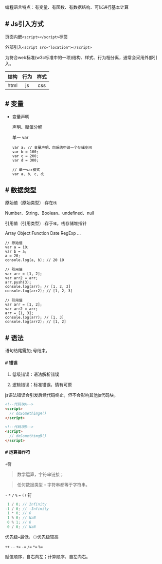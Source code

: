 编程语言特点：有变量、有函数、有数据结构、可以进行基本计算

## # Js引入方式

页面内嵌`<script></script>`标签

外部引入`<script src="location"></script>`

为符合web标准(w3c标准中的一项)结构、样式、行为相分离，通常会采用外部引入。

|结构|行为|样式|
|:--:|:--:|:--:|
|html|js|css|


## # 变量

* 变量声明

  声明、赋值分解

  单一 var

  ```
  var a; // 变量声明，向系统申请一个存储空间
  var b = 100;
  var c = 200;
  var d = 300;

  // 单一var模式
  var a, b, c, d;
  ```

## # 数据类型

原始值（原始类型）:存在`栈`

Number、String、Boolean、undefined、null

引用值（引用类型）:存于`堆`，栈存储堆指针

Array Object Function Date RegExp ...

```
// 原始值
var a = 10;
var b = a;
a = 20;
console.log(a, b); // 20 10
```

```
// 引用值
var arr = [1, 2];
var arr2 = arr;
arr.push(3);
console.log(arr); // [1, 2, 3]
console.log(arr2); // [1, 2, 3]
```

```
// 引用值
var arr = [1, 2];
var arr2 = arr;
arr = [1, 3];
console.log(arr); // [1, 3]
console.log(arr2); // [1, 2]
```

## # 语法

语句结尾需加`;`号结束。

#### # 错误

1. 低级错误：语法解析错误

2. 逻辑错误：标准错误，情有可原

js语法错误会引发后续代码终止，但不会影响其他js代码块。

```html
<!--代码块A-->
<script>
  // doSomethimgA()
</script>

<!--代码块B-->
<script>
  // doSomethimgB()
</script>
```

#### # 运算操作符

`+`符

> 数学运算，字符串链接；

> 任何数据类型 `+` 字符串都等于字符串。

`-` `*` `/` `%` `=` `()` 符

```javascript
 1 / 0; // Infinity
-1 / 0; // -Infinity
 1 * 0; // 0
 1 % 0; // NaN
 0 % 1; // 0
 0 / 0; // NaN
```

优先级`=`最低，`()`优先级较高

`++` `--` `+=` `-=` `/=` `*=` `%=`

赋值顺序，自右向左；计算顺序，自左向右。


